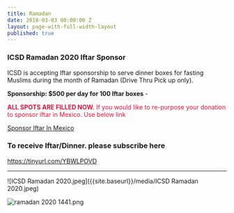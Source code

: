 ```yaml
---
title: Ramadan
date: 2018-03-03 00:00:00 Z
layout: page-with-full-width-layout
published: true
---
```


### ICSD Ramadan 2020 Iftar Sponsor  
  
ICSD is accepting Iftar sponsorship to serve dinner boxes for fasting Muslims during the month of Ramadan (Drive Thru Pick up only).   
  
__Sponsorship: $500 per day for 100 Iftar boxes__  -  

<span class="font-weight-bold pb-2" style="color:crimson"> __ALL SPOTS ARE FILLED NOW.__ If you would like to re-purpose your donation to sponsor iftar in Mexico. Use below link </span>
  
<a class="btn btn-sm btn-success" href="https://goodbricksapp.com/icsd.org/cause/mexico-iftar" target="_blank" rel="noopener noreferrer"> Sponsor Iftar In Mexico </a>


### To receive Iftar/Dinner. please subscribe here
<a href="https://tinyurl.com/YBWLPOVD" target="_blank" rel="noopener noreferrer" > https://tinyurl.com/YBWLPOVD</a>

<hr/>

![ICSD Ramadan 2020.jpeg]({{site.baseurl}}/media/ICSD Ramadan 2020.jpeg)

![ramadan 2020 1441.png]({{site.baseurl}}/media/ramadan%202020%201441.png)

